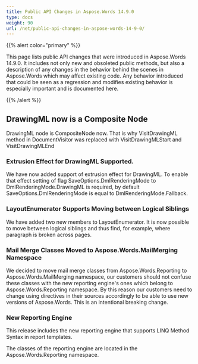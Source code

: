 ```yaml
---
title: Public API Changes in Aspose.Words 14.9.0
type: docs
weight: 90
url: /net/public-api-changes-in-aspose-words-14-9-0/
---
```


{{% alert color="primary" %}} 

This page lists public API changes that were introduced in Aspose.Words 14.9.0. It includes not only new and obsoleted public methods, but also a description of any changes in the behavior behind the scenes in Aspose.Words which may affect existing code. Any behavior introduced that could be seen as a regression and modifies existing behavior is especially important and is documented here.

{{% /alert %}} 

## DrawingML now is a Composite Node

DrawingML node is CompositeNode now. That is why VisitDrawingML method in DocumentVisitor was replaced with VisitDrawingMLStart and VisitDrawingMLEnd 

### Extrusion Effect for DrawingML Supported.

We have now added support of extrusion effect for DrawingML. To enable that effect setting of flag SaveOptions.DmlRenderingMode to DmlRenderingMode.DrawingML is required, by default SaveOptions.DmlRenderingMode is equal to DmlRenderingMode.Fallback.

### LayoutEnumerator Supports Moving between Logical Siblings

We have added two new members to LayoutEnumerator. It is now possible to move between logical siblings and thus find, for example, where paragraph is broken across pages.

### Mail Merge Classes Moved to Aspose.Words.MailMerging Namespace

We decided to move mail merge classes from Aspose.Words.Reporting to Aspose.Words.MailMerging namespace, our customers should not confuse these classes with the new reporting engine's ones which belong to Aspose.Words.Reporting namespace. By this reason our customers need to change using directives in their sources accordingly to be able to use new versions of Aspose.Words. This is an intentional breaking change.

### New Reporting Engine

This release includes the new reporting engine that supports LINQ Method Syntax in report templates.

The classes of the reporting engine are located in the Aspose.Words.Reporting namespace.
